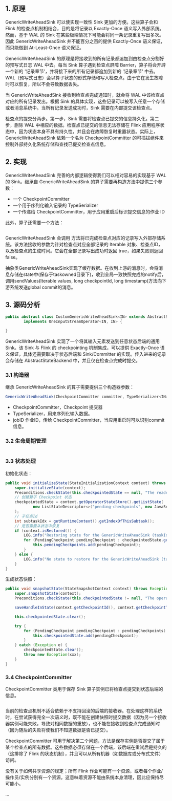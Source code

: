 
## 1. 原理

GenericWriteAheadSink 可以使实现一致性 Sink 更加的方便。这些算子会和 Flink 的检查点机制相结合，目的是将记录以 Exactly-Once 语义写入外部系统。然而，基于 WAL 的 Sink 在某些极端情况下可能会将同一条记录重复写出多次。因此 GenericWriteAheadSink 并不能百分之百的提供 Exactly-Once 语义保证，而只能做到 At-Least-Once 语义保证。

GenericWriteAheadSink 的原理是将接收到的所有记录都追加到由检查点分割好的预写式日志 WAL 中去。每当 Sink 算子遇到检查点屏障 Barrier，算子将会开辟一个新的 '记录章节'，并将接下来的所有记录都追加到新的 '记录章节' 中去。WAL（预写式日志）会以算子状态的形式存储和写入检查点。由于它在发生故障时可以恢复，所以不会导致数据丢失。

当 GenericWriteAheadSink 接收到检查点完成通知时，就会将 WAL 中该检查点对应的所有记录发出。根据 Sink 的具体实现，这些记录可以被写入任意一个存储或者消息系统中。当所有记录发送成功时，Sink 需要在内部提交该检查点。

检查点的提交分两步。第一步，Sink 需要将检查点已提交的信息持久化。第二步，删除 WAL 中相应的数据。检查点已提交的信息无法存储在 Flink 应用程序状态中，因为状态本身不具有持久性，并且会在故障恢复时重置状态。实际上，GenericWriteAheadSink 依赖一个名为 CheckpointCommitter 的可插拔组件来控制外部持久化系统存储和查找已提交检查点信息。

## 2. 实现

GenericWriteAheadSink 完善的内部逻辑使得我们可以相对容易的实现基于 WAL 的 Sink。继承自 GenericWriteAheadSink 的算子需要再构造方法中提供三个参数：
- 一个 CheckpointCommitter
- 一个用于序列化输入记录的 TypeSerializer
- 一个传递给 CheckpointCommitter，用于应用重启后标识提交信息的作业 ID

此外，算子还需要一个方法：
```java

```
GenericWriteAheadSink 会调用 方法将已完成检查点对应的记录写入外部存储系统。该方法接收的参数为针对检查点对应全部记录的 Iterable 对象、检查点ID，以及检查点的生成时间。它会在全部记录写出成功时返回 true，如果失败则返回 false。


抽象类GenericWriteAheadSink实现了缓存数据。在收到上游的消息时，会将消息存储在state中(保存于taskowned目录下)，收到全局一致快照完成的notify后，调用sendValues(Iterable<IN> values, long checkpointId, long timestamp)方法向下游系统发送global commit的消息。



## 3. 源码分析

```java
public abstract class CustomGenericWriteAheadSink<IN> extends AbstractStreamOperator<IN>
        implements OneInputStreamOperator<IN, IN> {

}
```
GenericWriteAheadSink 实现了一个将其输入元素发送到任意状态后端的通用 Sink。该 Sink 与 Flink 的 checkpointing 机制集成，可以提供 Exactly-Once 语义保证，具体还需要取决于状态后端和 Sink/Committer 的实现。传入进来的记录会存储在 AbstractStateBackend 中，并且仅在检查点完成时提交。

### 3.1 构造器

继承 GenericWriteAheadSink 的算子需要提供三个构造器参数：
```java
GenericWriteAheadSink(CheckpointCommitter committer, TypeSerializer<IN> serializer, String jobID)
```
- CheckpointCommitter，Checkpoint 提交器
- TypeSerializer，用来序列化输入数据。
- jobID 作业ID，传给 CheckpointCommitter，当应用重启时可以识别commit信息。

### 3.2 生命周期管理

```java

```

### 3.3 状态处理

初始化状态：
```java
public void initializeState(StateInitializationContext context) throws Exception {
    super.initializeState(context);
    Preconditions.checkState(this.checkpointedState == null, "The reader state has already been initialized.");
    // 创建算子 Checkpoint 状态
    checkpointedState = context.getOperatorStateStore().getListState(
            new ListStateDescriptor<>("pending-checkpoints", new JavaSerializer<>())
    );
    // 子任务Id
    int subtaskIdx = getRuntimeContext().getIndexOfThisSubtask();
    // 是否需要从状态中恢复
    if (context.isRestored()) {
        LOG.info("Restoring state for the GenericWriteAheadSink (taskIdx={}).", subtaskIdx);
        for (PendingCheckpoint pendingCheckpoint : checkpointedState.get()) {
            this.pendingCheckpoints.add(pendingCheckpoint);
        }
    } else {
        LOG.info("No state to restore for the GenericWriteAheadSink (taskIdx={}).", subtaskIdx);
    }
}
```
生成状态快照：
```java
public void snapshotState(StateSnapshotContext context) throws Exception {
    super.snapshotState(context);
    Preconditions.checkState(this.checkpointedState != null, "The operator state has not been properly initialized.");

    saveHandleInState(context.getCheckpointId(), context.getCheckpointTimestamp());

    this.checkpointedState.clear();

    try {
        for (PendingCheckpoint pendingCheckpoint : pendingCheckpoints) {
            this.checkpointedState.add(pendingCheckpoint);
        }
    } catch (Exception e) {
        checkpointedState.clear();
        throw new Exception(xxx);
    }
}
```
### 3.4 CheckpointCommitter

CheckpointCommitter 类用于保存 Sink 算子实例已将检查点提交到状态后端的信息。

```java

```


当前的检查点机制不适合依赖于不支持回滚的后端的接收器。在处理这样的系统时，在尝试获得完全一次语义时，既不能在创建快照时提交数据（因为另一个接收器实例可能失败，导​​致对相同数据的重放），也不能在接收到检查点完成通知时（因为随后的失败将使我们不知道数据是否已提交）。

CheckpointCommitter 可用于解决第二个问题，方法是保存实例是否提交了属于某个检查点的所有数据。这些数据必须存储在一个后端，该后端在重试后是持久的（这排除了 Flink 的状态机制），并且可以从所有机器（如数据库或分布式文件）访问。

没有关于如何共享资源的规定；所有 Flink 作业可能有一个资源，或者每个作业/操作员/实例分别有一个资源。这意味着资源不能由系统本身清理，因此应保持尽可能小。











...
